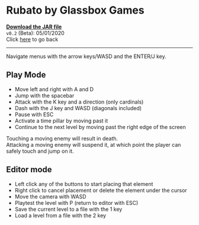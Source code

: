 <!-- v0.2 release file -->
[release]: beta.jar "Rubato v0.2"


# Rubato by Glassbox Games

**[Download the JAR file][release]**  
`v0.2` (Beta): 05/01/2020  
Click [here](..) to go back  

___

Navigate menus with the arrow keys/WASD and the ENTER/J key.

## Play Mode
- Move left and right with A and D
- Jump with the spacebar
- Attack with the K key and a direction (only cardinals)
- Dash with the J key and WASD (diagonals included)
- Pause with ESC
- Activate a time pillar by moving past it
- Continue to the next level by moving past the right edge of the screen

Touching a moving enemy will result in death.  
Attacking a moving enemy will suspend it, at which point the player can safely touch and jump on it. 

## Editor mode
- Left click any of the buttons to start placing that element
- Right click to cancel placement or delete the element under the cursor
- Move the camera with WASD
- Playtest the level with P (return to editor with ESC)
- Save the current level to a file with the 1 key
- Load a level from a file with the 2 key
